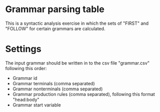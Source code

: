 # Grammar parsing table
This is a syntactic analysis exercise in which the sets of "FIRST" and "FOLLOW" for certain grammars are calculated.

# Settings
The input grammar should be written in to the csv file "grammar.csv" following this order:
- Grammar id
- Grammar terminals (comma separated)
- Grammar nonterminals (comma separated)
- Grammar production rules (comma separated), following this format "head:body"
- Grammar start variable
